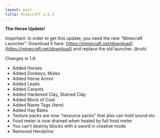 ```yaml
---
layout: post
title: Minecraft 1.6.1
---
```


**The Horse Update!**

Important: In order to get this update, you need the new “Minecraft Launcher”. Download it
here: [https://minecraft.net/download](https://minecraft.net/download) and replace the old launcher. (bruh)

Changes in 1.6:

* Added Horses<br>
* Added Donkeys, Mules<br>
* Added Horse Armor<br>
* Added Leads<br>
* Added Carpets<br>
* Added Hardened Clay, Stained Clay<br>
* Added Block of Coal<br>
* Added Name Tags (item)<br>
* Added Hay Bales<br>
* Texture packs are now “resource packs” that also can hold sound etc<br>
* Food meter is now drained when healed by full food meter<br>
* You can’t destroy blocks with a sword in creative mode<br>
* Removed Herobrine<br>